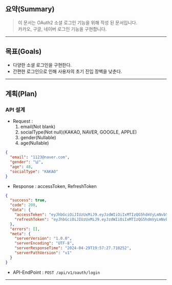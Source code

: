 ## 요약(Summary)

> 이 문서는 OAuth2 소셜 로그인 기능을 위해 작성 된 문서입니다.<br>
> 카카오, 구글, 네이버 로그인 기능을 구현합니다.<br>

----

## 목표(Goals)

- 다양한 소셜 로그인을 구현한다.
- 간편한 로그인으로 인해 사용자의 초기 진입 장벽을 낮춘다.

---------

## 계획(Plan)

### API 설계

- Request :
    1. email(Not blank)
    2. socialType(Not null)(KAKAO, NAVER, GOOGLE, APPLE)
    3. gender(Nullable)
    4. age(Nullable)

```json
{
  "email": "1123@naver.com",
  "gender": "남",
  "age": 48,
  "socialType": "KAKAO"
}
```

- Response :
  accessToken, RefreshToken

```json
{
  "success": true,
  "code": 200,
  "data": {
    "accessToken": "eyJhbGciOiJIUzUxMiJ9.eyJzdWIiOiIxMTIzQG5hdmVyLmNvbSIsInJvbGVzIjoiUk9MRV9VU0VSIiwidXNlcklkIjoyLCJpYXQiOjE3MTQzODgyNDcsImV4cCI6MTcxNDM4OTE0N30.ZZsiOFgHtTVAMdD-lWXcjUG-H1LglNdmUBng3Dm664mLLYgpY-vK3_ZiBVlmv_lWEh9Th3WlQ5Pixw4WHKTVUg",
    "refreshToken": "eyJhbGciOiJIUzUxMiJ9.eyJzdWIiOiIxMTIzQG5hdmVyLmNvbSIsInJvbGVzIjoiUk9MRV9VU0VSIiwidXNlcklkIjoyLCJpYXQiOjE3MTQzODgyNDcsImV4cCI6MTcxNTU5Nzg0N30.9eyrz4INSMol47AttmQGFUCTRDI6OrU6WcL59rZSUXtOUeXS4hJCmA3AcCe_s34KoL0G_f-jSvAOfhIfjDmtew"
  },
  "errors": [],
  "meta": {
    "serverVersion": "1.0.0",
    "serverEncoding": "UTF-8",
    "serverResponseTime": "2024-04-29T19:57:27.718252",
    "serverPathVersion": "v1"
  }
}
```

- API-EndPoint  :  `POST /api/v1/oauth/login`

---
